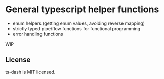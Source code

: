 # General typescript helper functions

- enum helpers (getting enum values, avoiding reverse mapping)
- strictly typed pipe/flow functions for functional programming
- error handling functions

WIP

## License
ts-dash is MIT licensed.